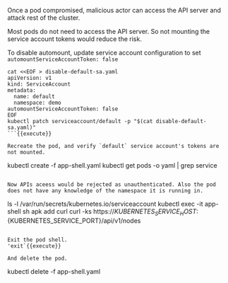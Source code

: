 
Once a pod compromised, malicious actor can access the API server and attack rest of the cluster. 

Most pods do not need to access the API server. So not mounting the service account tokens would reduce the risk.

To disable automount, update service account configuration to set `automountServiceAccountToken: false`
```
cat <<EOF > disable-default-sa.yaml
apiVersion: v1
kind: ServiceAccount
metadata:
  name: default
  namespace: demo
automountServiceAccountToken: false
EOF
kubectl patch serviceaccount/default -p "$(cat disable-default-sa.yaml)"
```{{execute}}

Recreate the pod, and verify `default` service account's tokens are not mounted.
```
kubectl create -f app-shell.yaml
kubectl get pods -o yaml | grep service
```{{execute}}

Now APIs aceess would be rejected as unauthenticated. Also the pod does not have any knowledge of the namespace it is running in.
```
ls -l /var/run/secrets/kubernetes.io/serviceaccount
kubectl exec -it app-shell sh
apk add curl
curl -ks https://${KUBERNETES_SERVICE_HOST}:${KUBERNETES_SERVICE_PORT}/api/v1/nodes
```{{execute}}

Exit the pod shell.
'exit`{{execute}}

And delete the pod.
```
kubectl delete -f app-shell.yaml
```{{execute}}